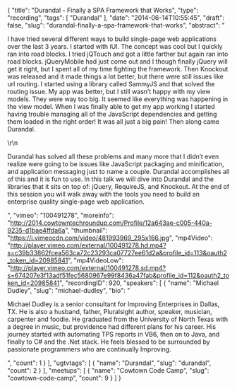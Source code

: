 {
  "title": "Durandal - Finally a SPA Framework that Works",
  "type": "recording",
  "tags": [
    "Durandal"
  ],
  "date": "2014-06-14T10:55:45",
  "draft": false,
  "slug": "durandal-finally-a-spa-framework-that-works",
  "abstract": "<p>I have tried several different ways to build single-page web applications over the last 3 years.  I started with iUI.  The concept was cool but I quickly ran into road blocks.  I tried jQTouch and got a little farther but again ran into road blocks.  jQueryMobile had just come out and I though finally jQuery will get it right, but I spent all of my time fighting the framework.  Then Knockout was released and it made things a lot better, but there were still issues like url routing.  I started using a library called SammyJS and that solved the routing issue.  My app was better, but I still wasn’t happy with my view models.  They were way too big. It seemed like everything was happening in the view model.  When I was finally able to get my app working I started having trouble managing all of the JavaScript dependencies and getting them loaded in the right order!  It was all just a big pain! Then along came Durandal.</p>\r\n<p>Durandal has solved all these problems and many more that I didn’t even realize were going to be issues like JavaScript packaging and minification, and application messaging just to name a couple.  Durandal accomplishes all of this and it is fun to use. In this talk we will dive into Durandal and the libraries that it sits on top of:  jQuery, RequireJS, and Knockout.  At the end of this session you will walk away with the tools you need to build an enterprise quality single-page web application.</p>",
  "vimeo": "100491278",
  "moreinfo": "http://2014.cowtowntechroundup.com/Profile/12a643ae-c005-440a-9235-d1bae4ffda6a",
  "thumbnail": "https://i.vimeocdn.com/video/481993969_295x166.jpg",
  "mp4Video": "http://player.vimeo.com/external/100491278.hd.mp4?s=c39b33862fcea563ca72c23293ca07727ee61d2a&profile_id=113&oauth2_token_id=20985841",
  "mp4VideoLow": "http://player.vimeo.com/external/100491278.sd.mp4?s=674207e3f13adf51fec5680967e99f8436a47fab&profile_id=112&oauth2_token_id=20985841",
  "recordingID": 920,
  "speakers": [
    {
      "name": "Michael Dudley",
      "slug": "michael-dudley",
      "bio": "<p>Michael Dudley is a senior consultant for Improving Enterprises in Dallas, TX. He is also a husband, father, Pluralsight author, speaker, musician, carpenter and foodie. He graduated from the University of North Texas with a degree in music, but providence had different plans for his career. His journey started with automating TPS reports in VB6, then on to Java, and finally to C# and the .Net stack. He feels blessed to be surrounded by passionate programmers who are continually Improving.</p>",
      "count": 1
    }
  ],
  "ugtvtags": [
    {
      "name": "Durandal",
      "slug": "durandal",
      "count": 2
    }
  ],
  "meetups": [
    {
      "name": "Cowtown Code Camp",
      "slug": "cowtown-code-camp",
      "count": 9
    }
  ]
}